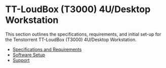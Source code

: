 # TT-LoudBox (T3000) 4U/Desktop Workstation

This section outlines the specifications, requirements, and initial set-up for the Tenstorrent TT-LoudBox (T3000) 4U/Desktop Workstation.

- [Specifications and Requirements](./specifications.md)
- [Software Setup](../../../syseng/softwaresetup.md)
- [Support](./support.md)

